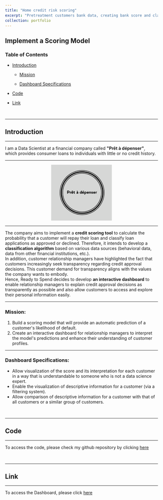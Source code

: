 ```yaml
---
title: "Home credit risk scoring"
excerpt: "Pretreatment customers bank data, creating bank score and classification model, developing a Streamlit Dashboard to present the customer loan approval and deployed on streamlit cloud platform. <br> <br> <br/><img src='/images/home_credit_logo.jpeg'>"
collection: portfolio
---
```


## Implement a Scoring Model

### Table of Contents

- <a href="#C1">Introduction</a>

    - <a href="#C1.1">Mission</a>

    - <a href="#C1.2">Dashboard Specifications</a>

- <a href="#C2">Code</a>

- <a href="#C3">Link</a>

<br>

***
## <a name="C1">Introduction</a>
***

I am a Data Scientist at a financial company called **"Prêt à dépenser"**, which provides consumer loans to individuals with little or no credit history.

***
<p align="center">    
    <img src="/images/pret_logo.png" width="200"  alt="Ready to Spend"/>    
</p>

***

The company aims to implement a **credit scoring tool** to calculate the probability that a customer will repay their loan and classify loan applications as approved or declined. Therefore, it intends to develop a **classification algorithm** based on various data sources (behavioral data, data from other financial institutions, etc.).<br>
In addition, customer relationship managers have highlighted the fact that customers increasingly seek transparency regarding credit approval decisions. This customer demand for transparency aligns with the values the company wants to embody.<br>
Hence, Ready to Spend decides to develop **an interactive dashboard** to enable relationship managers to explain credit approval decisions as transparently as possible and also allow customers to access and explore their personal information easily.

***

### <a name="C1.1">Mission:</a> 

1. Build a scoring model that will provide an automatic prediction of a customer's likelihood of default.
2. Create an interactive dashboard for relationship managers to interpret the model's predictions and enhance their understanding of customer profiles.

***

### <a name="C1.2">Dashboard Specifications:</a> 

* Allow visualization of the score and its interpretation for each customer in a way that is understandable to someone who is not a data science expert.
* Enable the visualization of descriptive information for a customer (via a filtering system).
* Allow comparison of descriptive information for a customer with that of all customers or a similar group of customers.

<br>

***
## <a name="C2">Code</a>
***

To access the code, please check my github repository by clicking [here](https://github.com/huabbouchi/P7_home_credit_risk_dashboard)

<br>

***
## <a name="C3">Link</a>
***

To access the Dashboard, please click [here](https://huabbouchi-p7-home-credit-risk-dashboard-main-9dpela.streamlitapp.com/)
